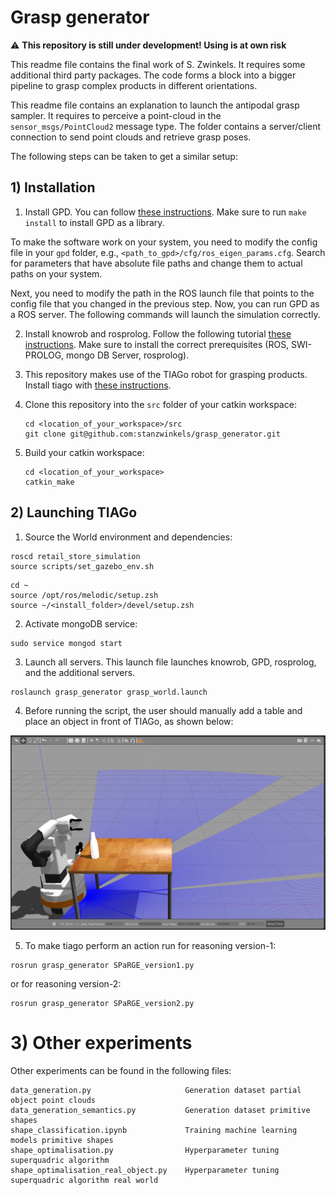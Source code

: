 # Grasp generator

:warning: **This repository is still under development! Using is at own risk**

This readme file contains the final work of S. Zwinkels. It requires some additional third party packages. The code forms a block into a bigger pipeline to grasp complex products in different orientations.



This readme file contains an explanation to launch the antipodal grasp sampler. It requires to perceive a point-cloud in the ```sensor_msgs/PointCloud2``` message type. The folder contains a server/client connection to send point clouds and retrieve grasp poses. 

The following steps can be taken to get a similar setup:

## 1) Installation
1. Install GPD. You can follow [these instructions](https://github.com/atenpas/gpd#install). Make sure to run `make install` to install GPD as a library.

To make the software work on your system, you need to modify the config file in your `gpd` folder, e.g., 
`<path_to_gpd>/cfg/ros_eigen_params.cfg`. Search for parameters that have 
absolute file paths and change them to actual paths on your system.

Next, you need to modify the path in the ROS launch file that points to the 
config file that you changed in the previous step. Now, you can run GPD as a ROS server. The following commands will launch the simulation correctly. 

2. Install knowrob and rosprolog. Follow the following tutorial [these instructions](https://github.com/knowrob/knowrob). Make sure to install the correct prerequisites (ROS, SWI-PROLOG, mongo DB Server, rosprolog).  

3. This repository makes use of the TIAGo robot for grasping products. Install tiago with [these instructions](https://github.com/pal-robotics/tiago_robot).

4. Clone this repository into the `src` folder of your catkin workspace:
   ```
   cd <location_of_your_workspace>/src
   git clone git@github.com:stanzwinkels/grasp_generator.git
   ```
   
3. Build your catkin workspace:

   ```
   cd <location_of_your_workspace>
   catkin_make
   ```

## 2) Launching TIAGo

1. Source the World environment and dependencies:

```
roscd retail_store_simulation
source scripts/set_gazebo_env.sh
```

```
cd ~
source /opt/ros/melodic/setup.zsh
source ~/<install_folder>/devel/setup.zsh
```

2. Activate mongoDB service:
```
sudo service mongod start
```

3. Launch all servers. This launch file launches knowrob, GPD, rosprolog, and the additional servers.  
```
roslaunch grasp_generator grasp_world.launch
```



4. Before running the script, the user should manually add a table and place an object in front of TIAGo, as shown below:

![alt text](readme_illustrations/tiago.png)

5. To make tiago perform an action run for reasoning version-1: 
```
rosrun grasp_generator SPaRGE_version1.py
```
or for reasoning version-2:
```
rosrun grasp_generator SPaRGE_version2.py
```



# 3) Other experiments
Other experiments can be found in the following files: 

```
data_generation.py                     Generation dataset partial object point clouds
data_generation_semantics.py           Generation dataset primitive shapes
shape_classification.ipynb             Training machine learning models primitive shapes
shape_optimalisation.py                Hyperparameter tuning superquadric algorithm 
shape_optimalisation_real_object.py    Hyperparameter tuning superquadric algorithm real world
```
